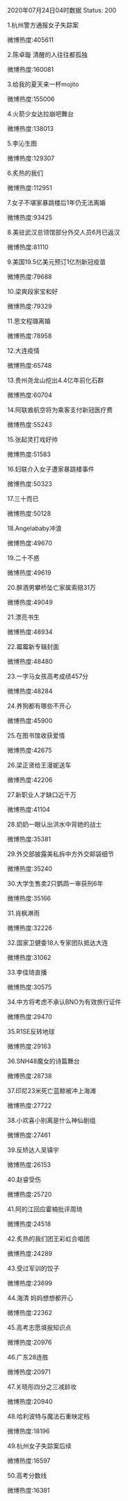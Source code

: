 2020年07月24日04时数据
Status: 200

1.杭州警方通报女子失踪案

微博热度:405611

2.陈卓璇 清醒的人往往都孤独

微博热度:160081

3.给我的夏天来一杯mojito

微博热度:155006

4.火箭少女达拉崩吧舞台

微博热度:138013

5.李沁生图

微博热度:129307

6.炙热的我们

微博热度:112951

7.女子不堪家暴跳楼后1年仍无法离婚

微博热度:93425

8.美驻武汉总领馆部分外交人员6月已返汉

微博热度:81110

9.美国19.5亿美元预订1亿剂新冠疫苗

微博热度:79688

10.梁爽段家宝和好

微博热度:79329

11.思文程璐离婚

微博热度:78958

12.大连疫情

微博热度:65748

13.贵州尧龙山挖出4.4亿年前化石群

微博热度:60704

14.阿联酋航空将为乘客支付新冠医疗费

微博热度:55243

15.张起灵打戏好帅

微博热度:51583

16.妇联介入女子遭家暴跳楼事件

微博热度:50323

17.三十而已

微博热度:50128

18.Angelababy冲浪

微博热度:49670

19.二十不惑

微博热度:49619

20.醉酒男攀桥坠亡家属索赔31万

微博热度:49049

21.漂亮书生

微博热度:48934

22.霉霉新专辑封面

微博热度:48480

23.一字马女孩高考成绩457分

微博热度:48284

24.养狗都有哪些不开心

微博热度:45900

25.在图书馆收获爱情

微博热度:42675

26.梁正贤给王漫妮送车

微博热度:42206

27.新职业人才缺口近千万

微博热度:41104

28.奶奶一眼认出洪水中背她的战士

微博热度:35381

29.外交部披露美私拆中方外交邮袋细节

微博热度:35240

30.大学生售卖2只鹦鹉一审获刑6年

微博热度:35166

31.肖枫淋雨

微博热度:32226

32.国家卫健委18人专家团队抵达大连

微博热度:31062

33.李佳琦直播

微博热度:30575

34.中方将考虑不承认BNO为有效旅行证件

微博热度:29470

35.R1SE反转地球

微博热度:29163

36.SNH48魔女的诗篇舞台

微博热度:28738

37.印尼23米死亡蓝鲸被冲上海滩

微博热度:27722

38.小欢喜小别离是什么神仙剧组

微博热度:27461

39.反矫达人吴镇宇

微博热度:26153

40.赵睿受伤

微博热度:25720

41.阿的江回应霍楠批评周琦

微博热度:24518

42.炙热的我们团王彩虹合唱团

微博热度:24289

43.受过军训的饺子

微博热度:23699

44.海清 妈妈想想都开心

微博热度:22362

45.高考志愿填报知识点

微博热度:20976

46.广东28连胜

微博热度:20971

47.关晓彤四分之三减龄妆

微博热度:20940

48.哈利波特与魔法石重映定档

微博热度:18196

49.杭州女子失踪案后续

微博热度:16597

50.高考分数线

微博热度:16381

